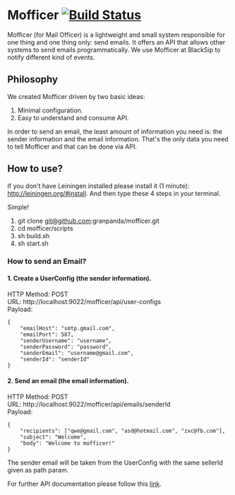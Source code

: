 # Mofficer [![Build Status](https://travis-ci.org/granpanda/mofficer.svg?branch=master)](https://travis-ci.org/granpanda/mofficer)

Mofficer (for Mail Officer) is a lightweight and small system responsible for one thing and one thing only: send emails. It offers an API that allows other systems to send emails programmatically. We use Mofficer at BlackSip to notify different kind of events.

## Philosophy

We created Mofficer driven by two basic ideas:

1. Minimal configuration.
1. Easy to understand and consume API.

In order to send an email, the least amount of information you need is: the sender information and the email information. That's the only data you need to tell Mofficer and that can be done via API.

## How to use?

If you don't have Leiningen installed please install it (1 minute): http://leiningen.org/#install. And then type these 4 steps in your terminal.

Simple!

1. git clone git@github.com:granpanda/mofficer.git
1. cd mofficer/scripts
1. sh build.sh
1. sh start.sh

### How to send an Email?

#### 1. Create a UserConfig (the sender information).

HTTP Method: POST <br>
URL: http://localhost:9022/mofficer/api/user-configs <br>
Payload: 

    {
        "emailHost": "smtp.gmail.com",
        "emailPort": 587,
        "senderUsername": "username",
        "senderPassword": "password",
        "senderEmail": "username@gmail.com",
        "senderId": "senderId"
    }

#### 2. Send an email (the email information).

HTTP Method: POST <br>
URL: http://localhost:9022/mofficer/api/emails/senderId <br>
Payload: 

    {
        "recipients": ["qwe@gmail.com", "asd@hotmail.com", "zxc@fb.com"],
        "subject": "Welcome",
        "body": "Welcome to mofficer!"
    }

The sender email will be taken from the UserConfig with the same sellerId given as path param.

For further API documentation please follow this [link](https://github.com/granpanda/mofficer/wiki#api). 
